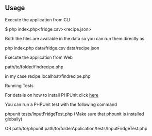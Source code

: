 Usage
-----

Execute the application from CLI 
 
$ php index.php<fridge.csv><recipe.json>

Both the files are available in the data so you can run them directly as

php index.php data/fridge.csv data/recipe.json

Execute the application from Web

path/to/folder/findrecipe.php

in my case recipe.localhost/findrecipe.php

Running Tests

For details on how to install PHPUnit click [here](http://phpunit.de/manual/current/en/installation.html)

You can run a PHPUnit test with the following command 

phpunit tests/InputFridgeTest.php  (Make sure that phpunit is installed globally)

OR
path/to/phpunit path/to/folderApplication/tests/InputFridgeTest.php